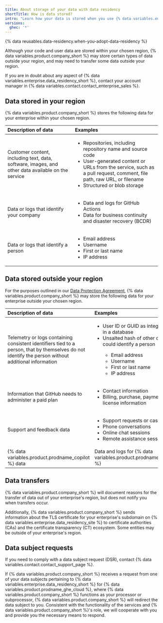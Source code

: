 ```yaml
---
title: About storage of your data with data residency
shortTitle: How is data stored?
intro: "Learn how your data is stored when you use {% data variables.enterprise.data_residency %}."
versions:
  ghec: '*'
---
```


{% data reusables.data-residency.when-you-adopt-data-residency %}

Although your code and user data are stored within your chosen region, {% data variables.product.company_short %} may store certain types of data outside your region, and may need to transfer some data outside your region.

If you are in doubt about any aspect of {% data variables.enterprise.data_residency_short %}, contact your account manager in {% data variables.contact.contact_enterprise_sales %}.

## Data stored in your region

{% data variables.product.company_short %} stores the following data for your enterprise within your chosen region.

| Description of data | Examples |
| :- | :- |
| Customer content, including text, data, software, images, and other data available on the service | <ul><li>Repositories, including repository name and source code</li><li>User-generated content or URLs from the service, such as a pull request, comment, file path, raw URL, or filename</li><li>Structured or blob storage</li></ul> |
| Data or logs that identify your company | <ul><li>Data and logs for GitHub Actions</li><li>Data for business continuity and disaster recovery (BCDR)</li></ul> |
| Data or logs that identify a person | <ul><li>Email address</li><li>Username</li><li>First or last name</li><li>IP address</li></ul> |

## Data stored outside your region

For the purposes outlined in our [Data Protection Agreement](https://github.com/customer-terms/github-data-protection-agreement), {% data variables.product.company_short %} may store the following data for your enterprise outside your chosen region.

| Description of data | Examples |
| :- | :- |
| Telemetry or logs containing consistent identifiers tied to a person, that by themselves do not identify the person without additional information | <ul><li>User ID or GUID as integer value in a database</li><li>Unsalted hash of other data that could identify a person</li><ul><li>Email address</li><li>Username</li><li>First or last name</li><li>IP address</li></ul> |
| Information that GitHub needs to administer a paid plan | <ul><li>Contact information</li><li>Billing, purchase, payment, or license information</li></ul> |
| Support and feedback data | <ul><li>Support requests or case notes</li><li>Phone conversations</li><li>Online chat sessions</li><li>Remote assistance sessions</li></ul> |
| {% data variables.product.prodname_copilot %} data | Data and logs for {% data variables.product.prodname_copilot %} |

## Data transfers

{% data variables.product.company_short %} will document reasons for the transfer of data out of your enterprise's region, but does not notify you when transfers occur.

Additionally, {% data variables.product.company_short %} sends information about the TLS certificate for your enterprise's subdomain on {% data variables.enterprise.data_residency_site %} to certificate authorities (CAs) and the certificate transparency (CT) ecosystem. Some entities may be outside of your enterprise's region.

## Data subject requests

If you need to comply with a data subject request (DSR), contact {% data variables.contact.contact_support_page %}.

If {% data variables.product.company_short %} receives a request from one of your data subjects pertaining to {% data variables.enterprise.data_residency_short %} for {% data variables.product.prodname_ghe_cloud %}, where {% data variables.product.company_short %} functions as your processor or subprocessor, {% data variables.product.company_short %} will redirect the data subject to you. Consistent with the functionality of the services and {% data variables.product.company_short %}'s role, we will cooperate with you and provide you the necessary means to respond.
